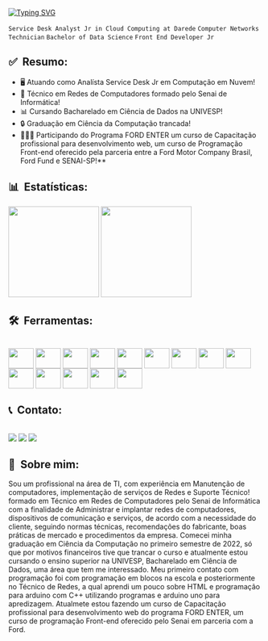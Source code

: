 [![Typing SVG](https://readme-typing-svg.herokuapp.com/?color=FFFFFF&size=35&center=true&vCenter=true&width=1000&lines=Olá,+meu+nome+é+Matheus;Sejam+Bem-vindos!;Profissional+em+TI+:%29)](https://git.io/typing-svg)

`Service Desk Analyst Jr in Cloud Computing at Darede` 
`Computer Networks Technician`
`Bachelor of Data Science` 
`Front End Developer Jr`

## ✅ &nbsp;Resumo: ##
* 🖥️ Atuando como Analísta Service Desk Jr em Computação em Nuvem!
* 🔌 Técnico em Redes de Computadores formado pelo Senai de Informática!
* 📊 Cursando Bacharelado em Ciência de Dados na UNIVESP!
* 🔒 Graduação em Ciência da Computação trancada!
* 👨🏻‍💻 Participando do Programa FORD ENTER um curso de Capacitação profissional para desenvolvimento web, um curso de Programação Front-end oferecido pela parceria entre a Ford Motor Company Brasil, Ford Fund e SENAI-SP!**


## 📊 &nbsp;Estatísticas: ##
<div>
    <img height="180em" src="https://github-readme-stats.vercel.app/api?username=MatheusFernandesSantos&show_icons=true&theme=dracula">
    <img height="180em" src="https://github-readme-stats.vercel.app/api/top-langs/?username=MatheusFernandesSantos&layout=compact&langs-count=168&theme=dracula">
  </a>
</div>

## 🛠 &nbsp;Ferramentas: ##
<div> <br>
  <img align="center"  height="40" width="50"src="https://cdn.jsdelivr.net/gh/devicons/devicon/icons/html5/html5-original.svg">   
  <img align="center"  height="40" width="50" src="https://cdn.jsdelivr.net/gh/devicons/devicon/icons/css3/css3-original.svg">
  <img align="center"  height="40" width="50" src="https://cdn.jsdelivr.net/gh/devicons/devicon/icons/javascript/javascript-original.svg">
  <img align="center"  height="40" width="50" src="https://cdn.jsdelivr.net/gh/devicons/devicon/icons/github/github-original.svg">
  <img align="center"  height="40" width="50" src="https://cdn.jsdelivr.net/gh/devicons/devicon/icons/git/git-original.svg" />
  <img align="center"  height="40" width="50" src="https://cdn.jsdelivr.net/gh/devicons/devicon/icons/cplusplus/cplusplus-original.svg">
  <img align="center"  height="40" width="50" src="https://cdn.jsdelivr.net/gh/devicons/devicon/icons/python/python-original.svg" />
  <img align="center"  height="40" width="50" src="https://cdn.jsdelivr.net/gh/devicons/devicon/icons/vscode/vscode-original.svg">
  <img align="center"  height="40" width="50" src="https://cdn.jsdelivr.net/gh/devicons/devicon/icons/wordpress/wordpress-original.svg">
  <img align="center"  height="40" width="50" src="https://cdn.jsdelivr.net/gh/devicons/devicon/icons/amazonwebservices/amazonwebservices-plain-wordmark.svg" />
  <img align="center"  height="40" width="50" src="https://cdn.jsdelivr.net/gh/devicons/devicon/icons/grafana/grafana-original.svg">
  <img align="center"  height="40" width="50" src="https://cdn.jsdelivr.net/gh/devicons/devicon/icons/putty/putty-original.svg">
  <img align="center"  height="40" width="50" src="https://cdn.jsdelivr.net/gh/devicons/devicon/icons/linux/linux-original.svg" />
  <img align="center"  height="40" width="50" src="https://cdn.jsdelivr.net/gh/devicons/devicon/icons/windows8/windows8-original.svg" />
</div>

## 📞 &nbsp;Contato: ##
<div> <br>
  <a href="https://api.whatsapp.com/send?phone=5511995783029"><img src="https://img.shields.io/badge/WhatsApp-25D366?style=for-the-badge&logo=whatsapp&logoColor=white"></a>
  <a href = "mailto:matheusfsantos@gmail.com"><img src="https://img.shields.io/badge/-Gmail-%23333?style=for-the-badge&logo=gmail&logoColor=white" target="_blank"></a>
  <a href="https://www.linkedin.com/in/matheus-fernandes-santos-7a5169204" target="_blank"><img src="https://img.shields.io/badge/-LinkedIn-%230077B5?style=for-the-badge&logo=linkedin&logoColor=white" target="_blank"></a> 
</div>

## 📝 &nbsp;Sobre mim: ##

Sou um profissional na área de TI, com experiência em Manutenção de computadores, implementação de serviços de Redes e Suporte Técnico! formado em Técnico em Redes de Computadores pelo Senai de Informática com a finalidade de Administrar e implantar redes de computadores, dispositivos de comunicação e serviços, de acordo com a necessidade do cliente, seguindo normas técnicas, recomendações do fabricante, boas práticas de mercado e procedimentos da empresa. Comecei minha graduação em Ciência da Computação no primeiro semestre de 2022, só que por motivos financeiros tive que trancar o curso e atualmente estou cursando o ensino superior na UNIVESP, Bacharelado em Ciência de Dados, uma área que tem me interessado. Meu primeiro contato com programação foi com programação em blocos na escola e posteriormente no Técnico de Redes, a qual aprendi um pouco sobre HTML e programação para arduino com C++ utilizando programas e arduino uno para apredizagem. Atualmete estou fazendo um curso de Capacitação profissional para desenvolvimento web do programa FORD ENTER, um curso de programação Front-end oferecido pelo Senai em parceria com a Ford.

<!--
**MatheusFernandesSantos/MatheusFernandesSantos** is a ✨ _special_ ✨ repository because its `README.md` (this file) appears on your GitHub profile.

Here are some ideas to get you started:

- 🔭 I’m currently working on ...
- 🌱 I’m currently learning ...
- 👯 I’m looking to collaborate on ...
- 🤔 I’m looking for help with ...
- 💬 Ask me about ...
- 📫 How to reach me: ...
- 😄 Pronouns: ...
- ⚡ Fun fact: ...
-->
